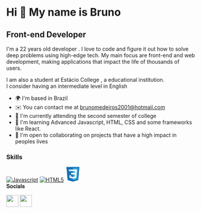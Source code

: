 Hi 👋 My name is Bruno
==========================

Front-end Developer
-----------------------------

I'm a 22 years old developer . I love to code and figure it out how to solve deep problems using high-edge tech. My main focus are front-end and web development, making applications that impact the life of thousands of users.

I am also a student at Estácio College , a educational institution. <br>
I consider having an intermediate level in English

* 🌍  I'm based in Brazil
* ✉️  You can contact me at [brunomedeiros2001@hotmail.com](mailto:brunomedeiros2001@hotmail.com)
* 🚀  I'm currently attending the second semester of college
* 🧠  I'm learning Advanced Javascript, HTML, CSS and some frameworks like React.
* 🤝  I'm open to collaborating on projects that have a high impact in peoples lives

### Skills

<p align="left">
<a href="https://developer.mozilla.org/en-US/docs/Web/JavaScript" target="_blank" rel="noreferrer"><img src="https://raw.githubusercontent.com/danielcranney/readme-generator/main/public/icons/skills/javascript-colored.svg" width="36" height="36" alt="Javascript" /></a>
<a href="https://developer.mozilla.org/en-US/docs/Glossary/HTML5" target="_blank" rel="noreferrer"><img src="https://raw.githubusercontent.com/danielcranney/readme-generator/main/public/icons/skills/html5-colored.svg" width="36" height="36" alt="HTML5" /></a>
<img src="https://raw.githubusercontent.com/devicons/devicon/master/icons/css3/css3-original.svg" alt="icone-css3" style="width: 40px">
  <br>
  𝐒𝐨𝐜𝐢𝐚𝐥𝐬

<p align="left"> <a href="https://github.com/BrunoMedeiros01" target="_blank" rel="noreferrer"><img src="https://raw.githubusercontent.com/danielcranney/readme-generator/main/public/icons/socials/github-dark.svg" width="32" height="32" /></a> <a href="www.linkedin.com/in/bruno-medeiros-36b2b9256" target="_blank" rel="noreferrer"><img src="https://raw.githubusercontent.com/danielcranney/readme-generator/main/public/icons/socials/linkedin.svg" width="32" height="32" /></a </p>
